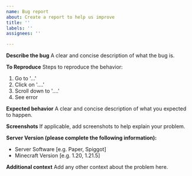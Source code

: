 ```yaml
---
name: Bug report
about: Create a report to help us improve
title: ''
labels: ''
assignees: ''

---
```


**Describe the bug**
A clear and concise description of what the bug is.

**To Reproduce**
Steps to reproduce the behavior:
1. Go to '...'
2. Click on '....'
3. Scroll down to '....'
4. See error

**Expected behavior**
A clear and concise description of what you expected to happen.

**Screenshots**
If applicable, add screenshots to help explain your problem.

**Server Version (please complete the following information):**
 - Server Software [e.g. Paper, Spiggot]
 - Minecraft Version [e.g. 1.20, 1.21.5]

**Additional context**
Add any other context about the problem here.
